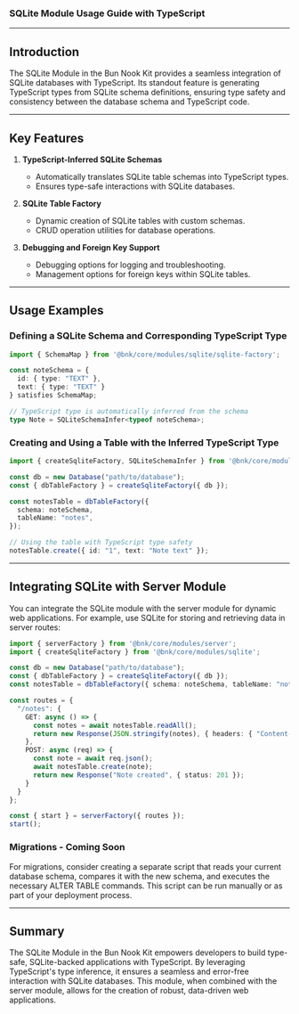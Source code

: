 ### SQLite Module Usage Guide with TypeScript

---

## Introduction

The SQLite Module in the Bun Nook Kit provides a seamless integration of SQLite databases with TypeScript. Its standout feature is generating TypeScript types from SQLite schema definitions, ensuring type safety and consistency between the database schema and TypeScript code.

---

## Key Features

1. **TypeScript-Inferred SQLite Schemas**
   - Automatically translates SQLite table schemas into TypeScript types.
   - Ensures type-safe interactions with SQLite databases.

2. **SQLite Table Factory**
   - Dynamic creation of SQLite tables with custom schemas.
   - CRUD operation utilities for database operations.

3. **Debugging and Foreign Key Support**
   - Debugging options for logging and troubleshooting.
   - Management options for foreign keys within SQLite tables.

---

## Usage Examples

### Defining a SQLite Schema and Corresponding TypeScript Type

```typescript
import { SchemaMap } from '@bnk/core/modules/sqlite/sqlite-factory';

const noteSchema = {
  id: { type: "TEXT" },
  text: { type: "TEXT" }
} satisfies SchemaMap;

// TypeScript type is automatically inferred from the schema
type Note = SQLiteSchemaInfer<typeof noteSchema>;
```

### Creating and Using a Table with the Inferred TypeScript Type

```typescript
import { createSqliteFactory, SQLiteSchemaInfer } from '@bnk/core/modules/sqlite';

const db = new Database("path/to/database");
const { dbTableFactory } = createSqliteFactory({ db });

const notesTable = dbTableFactory({
  schema: noteSchema,
  tableName: "notes",
});

// Using the table with TypeScript type safety
notesTable.create({ id: "1", text: "Note text" });
```

---

## Integrating SQLite with Server Module

You can integrate the SQLite module with the server module for dynamic web applications. For example, use SQLite for storing and retrieving data in server routes:

```typescript
import { serverFactory } from '@bnk/core/modules/server';
import { createSqliteFactory } from '@bnk/core/modules/sqlite';

const db = new Database("path/to/database");
const { dbTableFactory } = createSqliteFactory({ db });
const notesTable = dbTableFactory({ schema: noteSchema, tableName: "notes" });

const routes = {
  "/notes": {
    GET: async () => {
      const notes = await notesTable.readAll();
      return new Response(JSON.stringify(notes), { headers: { "Content-Type": "application/json" } });
    },
    POST: async (req) => {
      const note = await req.json();
      await notesTable.create(note);
      return new Response("Note created", { status: 201 });
    }
  }
};

const { start } = serverFactory({ routes });
start();
```

### Migrations - Coming Soon

For migrations, consider creating a separate script that reads your current database schema, compares it with the new schema, and executes the necessary ALTER TABLE commands. This script can be run manually or as part of your deployment process.

---

## Summary

The SQLite Module in the Bun Nook Kit empowers developers to build type-safe, SQLite-backed applications with TypeScript. By leveraging TypeScript's type inference, it ensures a seamless and error-free interaction with SQLite databases. This module, when combined with the server module, allows for the creation of robust, data-driven web applications.
